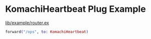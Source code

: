 # KomachiHeartbeat Plug Example
[lib/example/router.ex](lib/example/router.ex)

```elixir
forward("/ops", to: KomachiHeartbeat)
```
